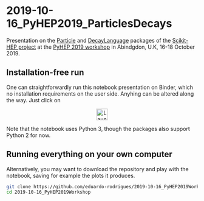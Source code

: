 # 2019-10-16_PyHEP2019_ParticlesDecays

Presentation on the [Particle](https://github.com/scikit-hep/particle) and
[DecayLanguage](https://github.com/scikit-hep/decaylanguage) packages
of the [Scikit-HEP project](http://scikit-hep.org/)
at the [PyHEP 2019 workshop](https://indico.cern.ch/e/PyHEP2019)
in Abindgdon, U.K, 16-18 October 2019.


## Installation-free run

One can straightforwardly run this notebook presentation on Binder,
which no installation requirements on the user side.
Anyhing can be altered along the way. Just click on

<p align="center">
  <a href="https://mybinder.org/v2/gh/eduardo-rodrigues/2019-10-16_PyHEP2019Workshop/master/?urlpath=lab">
    <img src="https://mybinder.org/badge_logo.svg" alt="Launch Binder" height="30">
  </a>
</p>

Note that the notebook uses Python 3, though the packages also support Python 2 for now.


## Running everything on your own computer

Alternatively, you may want to download the repository and play with the notebook,
saving for example the plots it produces.


```bash
git clone https://github.com/eduardo-rodrigues/2019-10-16_PyHEP2019Workshop.git
cd 2019-10-16_PyHEP2019Workshop
```
